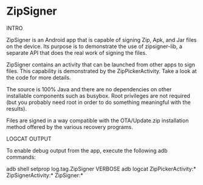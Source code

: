 # ZipSigner

INTRO

ZipSigner is an Android app that is capable of signing Zip, Apk, and
Jar files on the device.  Its purpose is to demonstrate the use of
zipsigner-lib, a separate API that does the real work of signing the
files.  

ZipSigner contains an activity that can be launched from other apps to
sign files.  This capability is demonstrated by the ZipPickerActivity.
Take a look at the code for more details.

The source is 100% Java and there are no dependencies on other
installable components such as busybox.  Root privileges are not
required (but you probably need root in order to do something
meaningful with the results).

Files are signed in a way compatible with the OTA/Update.zip
installation method offered by the various recovery programs.


LOGCAT OUTPUT

To enable debug output from the app, execute the following adb commands:

adb shell setprop log.tag.ZipSigner VERBOSE
adb logcat ZipPickerActivity:* ZipSignerActivity:* ZipSigner:*

